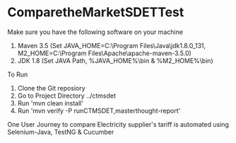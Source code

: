 # ComparetheMarketSDETTest

Make sure you have the following software on your machine
1. Maven 3.5 (Set JAVA_HOME=C:\Program Files\Java\jdk1.8.0_131, M2_HOME=C:\Program Files\Apache\apache-maven-3.5.0)
2. JDK 1.8 (Set JAVA Path, %JAVA_HOME%\bin & %M2_HOME%\bin)

To Run
1. Clone the Git reposiory
2. Go to Project Directory  ../ctmsdet
3. Run 'mvn clean install'
4. Run 'mvn verify -P runCTMSDET,masterthought-report'

One User Journey to compare Electricity supplier's tariff is automated using Selenium-Java, TestNG & Cucumber

